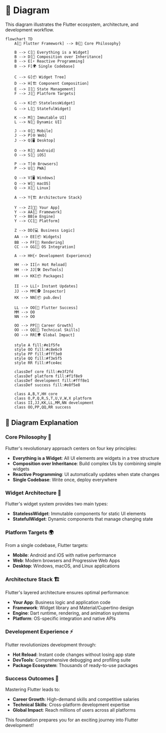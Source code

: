 # 📜 Diagram

This diagram illustrates the Flutter ecosystem, architecture, and development workflow.

```mermaid
flowchart TD
    A[🚀 Flutter Framework] --> B{🎯 Core Philosophy}
    
    B --> C[📱 Everything is a Widget]
    B --> D[🔧 Composition over Inheritance]
    B --> E[⚡ Reactive Programming]
    B --> F[🌍 Single Codebase]
    
    C --> G[📦 Widget Tree]
    D --> H[🏗️ Component Composition]
    E --> I[🔄 State Management]
    F --> J[📱 Platform Targets]
    
    G --> K[📦 StatelessWidget]
    G --> L[🔄 StatefulWidget]
    
    K --> M[🎯 Immutable UI]
    L --> N[🔄 Dynamic UI]
    
    J --> O[📱 Mobile]
    J --> P[🌐 Web]
    J --> Q[🖥️ Desktop]
    
    O --> R[🤖 Android]
    O --> S[🍎 iOS]
    
    P --> T[🌐 Browsers]
    P --> U[📱 PWA]
    
    Q --> V[🖥️ Windows]
    Q --> W[🍎 macOS]
    Q --> X[🐧 Linux]
    
    A --> Y{🏗️ Architecture Stack}
    
    Y --> Z[👨‍💻 Your App]
    Y --> AA[🎨 Framework]
    Y --> BB[⚙️ Engine]
    Y --> CC[🔧 Platform]
    
    Z --> DD[💻 Business Logic]
    AA --> EE[📦 Widgets]
    BB --> FF[🎨 Rendering]
    CC --> GG[🔧 OS Integration]
    
    A --> HH{⚡ Development Experience}
    
    HH --> II[🔥 Hot Reload]
    HH --> JJ[🛠️ DevTools]
    HH --> KK[📦 Packages]
    
    II --> LL[⚡ Instant Updates]
    JJ --> MM[🕵️ Inspector]
    KK --> NN[📦 pub.dev]
    
    LL --> OO[🚀 Flutter Success]
    MM --> OO
    NN --> OO
    
    OO --> PP[💼 Career Growth]
    OO --> QQ[🌟 Technical Skills]
    OO --> RR[🌍 Global Impact]
    
    style A fill:#e1f5fe
    style OO fill:#c8e6c9
    style PP fill:#fff3e0
    style QQ fill:#f3e5f5
    style RR fill:#fce4ec
    
    classDef core fill:#e3f2fd
    classDef platform fill:#f1f8e9
    classDef development fill:#fff8e1
    classDef success fill:#e8f5e8
    
    class A,B,Y,HH core
    class O,P,Q,R,S,T,U,V,W,X platform
    class II,JJ,KK,LL,MM,NN development
    class OO,PP,QQ,RR success
```

## 🎯 **Diagram Explanation**

### **Core Philosophy** 🚀
Flutter's revolutionary approach centers on four key principles:
- **Everything is a Widget**: All UI elements are widgets in a tree structure
- **Composition over Inheritance**: Build complex UIs by combining simple widgets
- **Reactive Programming**: UI automatically updates when state changes
- **Single Codebase**: Write once, deploy everywhere

### **Widget Architecture** 📱
Flutter's widget system provides two main types:
- **StatelessWidget**: Immutable components for static UI elements
- **StatefulWidget**: Dynamic components that manage changing state

### **Platform Targets** 🌍
From a single codebase, Flutter targets:
- **Mobile**: Android and iOS with native performance
- **Web**: Modern browsers and Progressive Web Apps
- **Desktop**: Windows, macOS, and Linux applications

### **Architecture Stack** 🏗️
Flutter's layered architecture ensures optimal performance:
- **Your App**: Business logic and application code
- **Framework**: Widget library and Material/Cupertino design
- **Engine**: Dart runtime, rendering, and animation systems
- **Platform**: OS-specific integration and native APIs

### **Development Experience** ⚡
Flutter revolutionizes development through:
- **Hot Reload**: Instant code changes without losing app state
- **DevTools**: Comprehensive debugging and profiling suite
- **Package Ecosystem**: Thousands of ready-to-use packages

### **Success Outcomes** 🚀
Mastering Flutter leads to:
- **Career Growth**: High-demand skills and competitive salaries
- **Technical Skills**: Cross-platform development expertise
- **Global Impact**: Reach millions of users across all platforms

This foundation prepares you for an exciting journey into Flutter development!